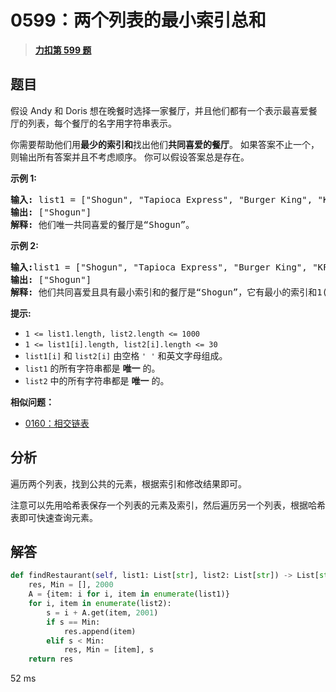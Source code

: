 # 0599：两个列表的最小索引总和


> <u>**[力扣第 599 题](https://leetcode.cn/problems/minimum-index-sum-of-two-lists/)**</u>

## 题目

<p>假设 Andy 和 Doris 想在晚餐时选择一家餐厅，并且他们都有一个表示最喜爱餐厅的列表，每个餐厅的名字用字符串表示。</p>

<p>你需要帮助他们用<strong>最少的索引和</strong>找出他们<strong>共同喜爱的餐厅</strong>。 如果答案不止一个，则输出所有答案并且不考虑顺序。 你可以假设答案总是存在。</p>



<p><strong>示例 1:</strong></p>

<pre>
<strong>输入: </strong>list1 = ["Shogun", "Tapioca Express", "Burger King", "KFC"]，list2 = ["Piatti", "The Grill at Torrey Pines", "Hungry Hunter Steakhouse", "Shogun"]
<strong>输出:</strong> ["Shogun"]
<strong>解释:</strong> 他们唯一共同喜爱的餐厅是“Shogun”。
</pre>

<p><strong>示例 2:</strong></p>

<pre>
<strong>输入:</strong>list1 = ["Shogun", "Tapioca Express", "Burger King", "KFC"]，list2 = ["KFC", "Shogun", "Burger King"]
<strong>输出:</strong> ["Shogun"]
<strong>解释:</strong> 他们共同喜爱且具有最小索引和的餐厅是“Shogun”，它有最小的索引和1(0+1)。
</pre>



<p><strong>提示:</strong></p>

<ul>
<li><code>1 &lt;= list1.length, list2.length &lt;= 1000</code></li>
<li><code>1 &lt;= list1[i].length, list2[i].length &lt;= 30</code> </li>
<li><code>list1[i]</code> 和 <code>list2[i]</code> 由空格<meta charset="UTF-8" /> <code>' '</code> 和英文字母组成。</li>
<li><code>list1</code> 的所有字符串都是 <strong>唯一</strong> 的。</li>
<li><code>list2</code> 中的所有字符串都是 <strong>唯一</strong> 的。</li>
</ul>


**相似问题：**
- [0160：相交链表](/leetcode/0160)


## 分析

遍历两个列表，找到公共的元素，根据索引和修改结果即可。

注意可以先用哈希表保存一个列表的元素及索引，然后遍历另一个列表，根据哈希表即可快速查询元素。
	
## 解答

```python
def findRestaurant(self, list1: List[str], list2: List[str]) -> List[str]:
	res, Min = [], 2000
	A = {item: i for i, item in enumerate(list1)}
	for i, item in enumerate(list2):
		s = i + A.get(item, 2001)
		if s == Min:
			res.append(item)
		elif s < Min:
			res, Min = [item], s
	return res
```
52 ms

